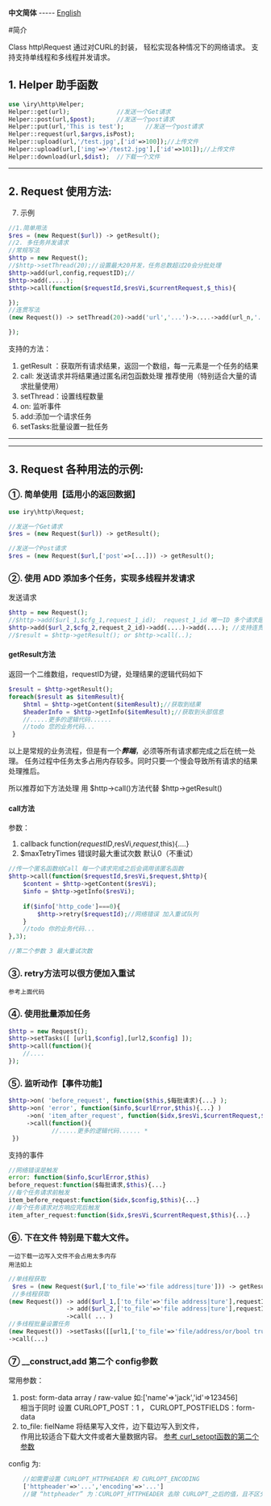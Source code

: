 **中文简体** ----- [English](README-EN.md)

#简介

Class http\Request
通过对CURL的封装，
轻松实现各种情况下的网络请求。 支持支持单线程和多线程并发请求。

## 1. Helper 助手函数
```php
use \iry\http\Helper;
Helper::get(url);             //发送一个Get请求
Helper::post(url,$post);      //发送一个post请求
Helper::put(url,'This is test');      //发送一个post请求
Helper::request(url,$argvs,isPost);
Helper::upload(url,'/test.jpg',['id'=>100]);//上传文件
Helper::upload(url,['img'=>'/test2.jpg'],['id'=>101]);//上传文件
Helper::download(url,$dist);  //下载一个文件
```
---
## 2. Request 使用方法:
7. 示例
```php
//1.简单用法
$res = (new Request($url)) -> getResult();
//2. 多任务并发请求
//常规写法
$http = new Request();
//$http->setThread(20);//设置最大20并发，任务总数超过20会分批处理
$http->add(url,config,requestID);//
$http->add(.....);
$thtp->call(function($requestId,$resVi,$currentRequest,$_this){

});
//连贯写法
(new Request()) -> setThread(20)->add('url','...')->....->add(url_n,'....')->call(function(){

});
```
支持的方法：
1. getResult ：获取所有请求结果，返回一个数组，每一元素是一个任务的结果
2. call: 发送请求并将结果通过匿名闭包函数处理 推荐使用（特别适合大量的请求批量使用）
3. setThread：设置线程数量
4. on: 监听事件
5. add:添加一个请求任务
6. setTasks:批量设置一批任务

---
---

## 3. Request 各种用法的示例:
### ①. 简单使用【适用小的返回数据】
```php
use iry\http\Request;

//发送一个Get请求
$res = (new Request($url)) -> getResult();

//发送一个Post请求
$res = (new Request($url,['post'=>[...])) -> getResult();
```
### ②. 使用 ADD 添加多个任务，实现多线程并发请求
发送请求
```php
$http = new Request();
//$http->add($url_1,$cfg_1,request_1_id);  request_1_id 唯一ID 多个请求是用来跟踪请求结果用的
$http->add($url_2,$cfg_2,request_2_id)->add(....)->add(....); //支持连贯调用
//$result = $http->getResult(); or $http->call(..);
```
#### getResult方法
返回一个二维数组，requestID为键，处理结果的逻辑代码如下
```php
$result = $http->getResult();
foreach($result as $itemResult){
	$html = $http->getContent($itemResult);//获取到结果
 	$headerInfo = $http->getInfo($itemResult);//获取到头部信息
 	//.....更多的逻辑代码......
 	//todo 您的业务代码...
 }
```
以上是常规的业务流程，但是有一个<i><b>弊端</b></i>，必须等所有请求都完成之后在统一处理。
任务过程中任务太多占用内存较多。同时只要一个慢会导致所有请求的结果处理推后。

所以推荐如下方法处理 用 $http->call()方法代替 $http->getResult()
#### call方法
参数：

1. callback function($requestID,$resVi,$request,$this){....}
2. $maxTetryTimes 错误时最大重试次数 默认0（不重试）

```php
//传一个匿名函数给Call 每一个请求完成之后会调用该匿名函数
$http->call(function($requestId,$resVi,$request,$http){
    $content = $http->getContent($resVi);
    $info = $http->getInfo($resVi);
    
    if($info['http_code']===0){
        $http->retry($requestId);//网络错误 加入重试队列
    }
    //todo 你的业务代码...
},3);

//第二个参数 3 最大重试次数
```
### ③. retry方法可以很方便加入重试 

    参考上面代码

### ④. 使用批量添加任务
```php
$http = new Request();
$http->setTasks([ [url1,$config],[url2,$config] ]);
$http->call(function(){
    //....
});
```

### ⑤. 监听动作【事件功能】
```php
$http->on( 'before_request', function($this,$每批请求){...} );
$http->on( 'error', function($info,$curlError,$this){...} )
     ->on( 'item_after_request', function($idx,$resVi,$currentRequest,$this){...} )
	 ->call(function(){
 			//.....更多的逻辑代码...... *
 })
```
支持的事件
```php
//网络错误是触发
error: function($info,$curlError,$this)
before_request:function($每批请求,$this){...}
//每个任务请求前触发
item_before_request:function($idx,$config,$this){...}
//每个任务请求对方响应完后触发
item_after_request:function($idx,$resVi,$currentRequest,$this){...}
```
### ⑥. 下在文件 特别是下载大文件。
    一边下载一边写入文件不会占用太多内存
    用法如上
```php
//单线程获取
 $res = (new Request($url,['to_file'=>'file address|ture'])) -> getResult();
 //多线程获取
(new Request()) -> add($url_1,['to_file'=>'file address|ture'],requestID_1)
                -> add($url_2,['to_file'=>'file address|ture'],requestID_2)
                ->call( ... )
//多线程批量设置任务
(new Request()) ->setTasks([[url1,['to_file'=>'file/address/or/bool true'],'....']])
->call(...)
```
### ⑦ __construct,add 第二个 config参数
常用参数：

1. post: form-data array / raw-value 如:['name'=>'jack','id'=>123456]
   <br>相当于同时 设置 CURLOPT_POST：1 ， CURLOPT_POSTFIELDS：form-data
2. to_file: fielName  将结果写入文件，边下载边写入到文件，
   <br>作用比较适合下载大文件或者大量数据内容。
   [参考 curl_setopt函数的第二个参数](https://www.php.net/manual/zh/function.curl-setopt.php)

config 为:
```php
    //如需要设置 CURLOPT_HTTPHEADER 和 CURLOPT_ENCODING    
    ['httpheader'=>'...','encoding'=>'...']
    //键 “httpheader” 为：CURLOPT_HTTPHEADER 去除 CURLOPT_之后的值，且不区分大小写。
```
